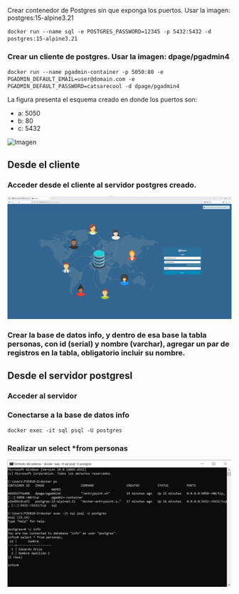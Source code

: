 Crear contenedor de Postgres sin que exponga los puertos. Usar la imagen: postgres:15-alpine3.21
```
docker run --name sql -e POSTGRES_PASSWORD=12345 -p 5432:5432 -d postgres:15-alpine3.21
```

### Crear un cliente de postgres. Usar la imagen: dpage/pgadmin4
```
docker run --name pgadmin-container -p 5050:80 -e PGADMIN_DEFAULT_EMAIL=user@domain.com -e PGADMIN_DEFAULT_PASSWORD=catsarecool -d dpage/pgadmin4
```

La figura presenta el esquema creado en donde los puertos son:
- a: 5050
- b: 80
- c: 5432

![Imagen](esquema-2-ejercicio.PNG)

## Desde el cliente
### Acceder desde el cliente al servidor postgres creado.
![Imagen](captura2.jpg)
### Crear la base de datos info, y dentro de esa base la tabla personas, con id (serial) y nombre (varchar), agregar un par de registros en la tabla, obligatorio incluir su nombre.
## Desde el servidor postgresl
### Acceder al servidor
### Conectarse a la base de datos info
```
docker exec -it sql psql -U postgres
```
### Realizar un select *from personas

![Imagen](captura2.1.jpg)
